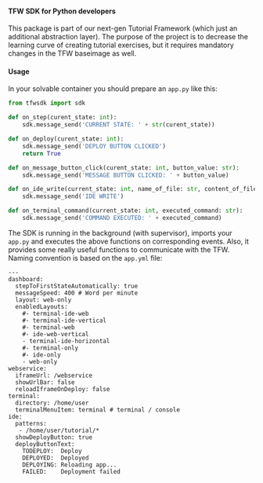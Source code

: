 #### TFW SDK for Python developers ####

This package is part of our next-gen Tutorial Framework (which just an additional abstraction layer). The purpose of the project is to decrease the learning curve of creating tutorial exercises, but it requires mandatory changes in the TFW baseimage as well.

#### Usage ####

In your solvable container you should prepare an `app.py` like this:

```python
from tfwsdk import sdk

def on_step(curent_state: int):
    sdk.message_send('CURRENT STATE: ' + str(curent_state))

def on_deploy(curent_state: int):
    sdk.message_send('DEPLOY BUTTON CLICKED')
    return True

def on_message_button_click(curent_state: int, button_value: str):
    sdk.message_send('MESSAGE BUTTON CLICKED: ' + button_value)

def on_ide_write(current_state: int, name_of_file: str, content_of_file: str):
    sdk.message_send('IDE WRITE')

def on_terminal_command(current_state: int, executed_command: str):
    sdk.message_send('COMMAND EXECUTED: ' + executed_command)
```

The SDK is running in the background (with supervisor), imports your `app.py` and executes the above functions on corresponding events. Also, it provides some really useful functions to communicate with the TFW. Naming convention is based on the `app.yml` file:

```
---
dashboard:
  stepToFirstStateAutomatically: true
  messageSpeed: 400 # Word per minute
  layout: web-only
  enabledLayouts:
    #- terminal-ide-web
    #- terminal-ide-vertical
    #- terminal-web
    #- ide-web-vertical
    - terminal-ide-horizontal
    #- terminal-only
    #- ide-only
    - web-only
webservice:
  iframeUrl: /webservice
  showUrlBar: false
  reloadIframeOnDeploy: false
terminal:
  directory: /home/user
  terminalMenuItem: terminal # terminal / console
ide:
  patterns: 
   - /home/user/tutorial/*
  showDeployButton: true
  deployButtonText:
    TODEPLOY:  Deploy
    DEPLOYED:  Deployed
    DEPLOYING: Reloading app...
    FAILED:    Deployment failed
```